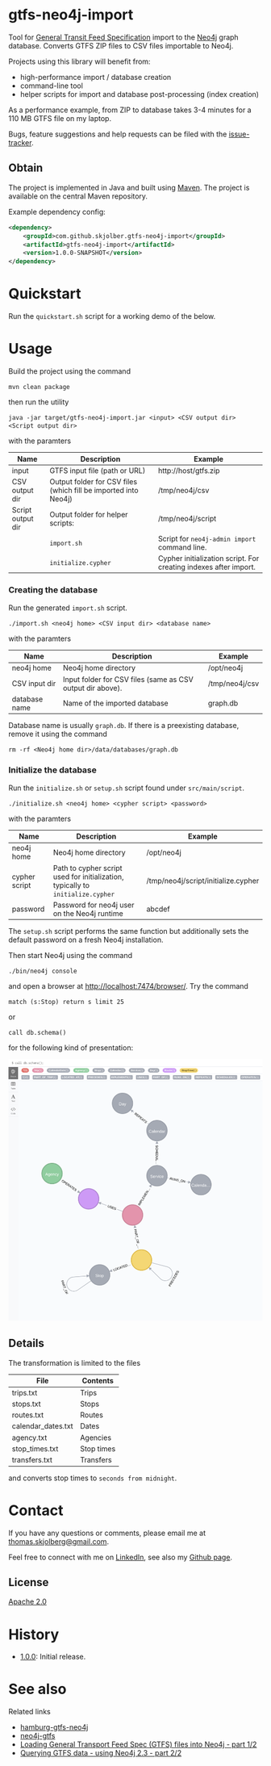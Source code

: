 # gtfs-neo4j-import
Tool for [General Transit Feed Specification] import to the [Neo4j] graph database. Converts GTFS ZIP files to CSV files importable to Neo4j.

Projects using this library will benefit from:

  * high-performance import / database creation
  * command-line tool 
  * helper scripts for import and database post-processing (index creation)

As a performance example, from ZIP to database takes 3-4 minutes for a 110 MB GTFS file on my laptop.

Bugs, feature suggestions and help requests can be filed with the [issue-tracker].

## Obtain
The project is implemented in Java and built using [Maven]. The project is available on the central Maven repository.

Example dependency config:

```xml
<dependency>
    <groupId>com.github.skjolber.gtfs-neo4j-import</groupId>
    <artifactId>gtfs-neo4j-import</artifactId>
    <version>1.0.0-SNAPSHOT</version>
</dependency>
```

# Quickstart
Run the `quickstart.sh` script for a working demo of the below.  

# Usage

Build the project using the command

    mvn clean package
    
then run the utility

```
java -jar target/gtfs-neo4j-import.jar <input> <CSV output dir> <Script output dir>
```

with the paramters

| Name | Description | Example |
| -------- | ----------- | ------- |
| input | GTFS input file (path or URL) | http://host/gtfs.zip |
| CSV output dir | Output folder for CSV files (which fill be imported into Neo4j) | /tmp/neo4j/csv | 
| Script output dir | Output folder for helper scripts: | /tmp/neo4j/script|
| | `import.sh` | Script for `neo4j-admin import` command line. |
| | `initialize.cypher` | Cypher initialization script. For creating indexes after import. |

### Creating the database
Run the generated `import.sh` script.

```
./import.sh <neo4j home> <CSV input dir> <database name>
```

with the paramters

| Name | Description | Example |
| -------- | ----------- | ------- |
| neo4j home | Neo4j home directory| /opt/neo4j |
| CSV input dir | Input folder for CSV files (same as CSV output dir above). | /tmp/neo4j/csv |
| database name | Name of the imported database | graph.db |

Database name is usually `graph.db`. If there is a preexisting database, remove it using the command

```
rm -rf <Neo4j home dir>/data/databases/graph.db
```

### Initialize the database
Run the `initialize.sh` or `setup.sh` script found under `src/main/script`.

```
./initialize.sh <neo4j home> <cypher script> <password>
```

with the paramters

| Name | Description | Example |
| -------- | ----------- | ------- |
| neo4j home | Neo4j home directory| /opt/neo4j |
| cypher script | Path to cypher script used for initialization, typically to `initialize.cypher` | /tmp/neo4j/script/initialize.cypher |
| password | Password for neo4j user on the Neo4j runtime | abcdef |

The `setup.sh` script performs the same function but additionally sets the default password on a fresh Neo4j installation.

Then start Neo4j using the command

```
./bin/neo4j console
```

and open a browser at [http://localhost:7474/browser/](http://localhost:7474/browser/). Try the command

```
match (s:Stop) return s limit 25
```

or

```
call db.schema()
```

for the following kind of presentation:

![alt text][db.png]

## Details
The transformation is limited to the files 

| File | Contents |
| -----| - |
| trips.txt | Trips |
| stops.txt | Stops |
| routes.txt | Routes |
| calendar_dates.txt | Dates |
| agency.txt | Agencies |
| stop_times.txt | Stop times |
| transfers.txt | Transfers |

and converts stop times to `seconds from midnight`.

# Contact
If you have any questions or comments, please email me at thomas.skjolberg@gmail.com.

Feel free to connect with me on [LinkedIn], see also my [Github page].

## License
[Apache 2.0]

# History
 - [1.0.0]: Initial release.

# See also
Related links

  * [hamburg-gtfs-neo4j](https://github.com/aamalik/hamburg-gtfs-neo4j)
  * [neo4j-gtfs](https://github.com/tguless/neo4j-gtfs)
  * [Loading General Transport Feed Spec (GTFS) files into Neo4j - part 1/2](http://blog.bruggen.com/2015/11/loading-general-transport-feed-spec.html)
  * [Querying GTFS data - using Neo4j 2.3 - part 2/2](http://blog.bruggen.com/2015/11/querying-gtfs-data-using-neo4j-23-part.html)
  


[Apache 2.0]: 			http://www.apache.org/licenses/LICENSE-2.0.html
[issue-tracker]:		https://github.com/skjolber/gtfs-neo4j-import/issues
[Maven]:				http://maven.apache.org/
[LinkedIn]:				http://lnkd.in/r7PWDz
[Github page]:			https://skjolber.github.io
[1.0.0]:				https://github.com/skjolber/gtfs-neo4j-import/releases
[Entur GTFS]:           http://www.entur.org/dev/rutedata/
[General Transit Feed Specification]:			https://en.wikipedia.org/wiki/General_Transit_Feed_Specification
[Neo4j]:    			https://neo4j.com
[db.png]: 	https://raw.githubusercontent.com/skjolber/gtfs-neo4j-import/master/docs/images/db.png "Neo4j db schema"
[download]:         https://neo4j.com/download/